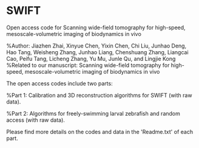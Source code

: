 # SWIFT
Open access code for Scanning wide-field tomography for high-speed, mesoscale-volumetric imaging of biodynamics in vivo

%Author: Jiazhen Zhai, Xinyue Chen, Yixin Chen, Chi Liu, Junhao Deng, Hao Tang, Weisheng Zhang, Junhao Liang, Chenshuang Zhang, Liangcai Cao, Peifu Tang, Licheng Zhang, Yu Mu, Junle Qu, and Lingjie Kong
%Related to our manuscript: Scanning wide-field tomography for high-speed, mesoscale-volumetric imaging of biodynamics in vivo


The open access codes include two parts:

%Part 1:  Calibration and 3D reconstruction algorithms for SWIFT (with raw data).

%Part 2:  Algorithms for freely-swimming larval zebrafish and random access (with raw data).

Please find more details on the codes and data in the 'Readme.txt' of each part.
